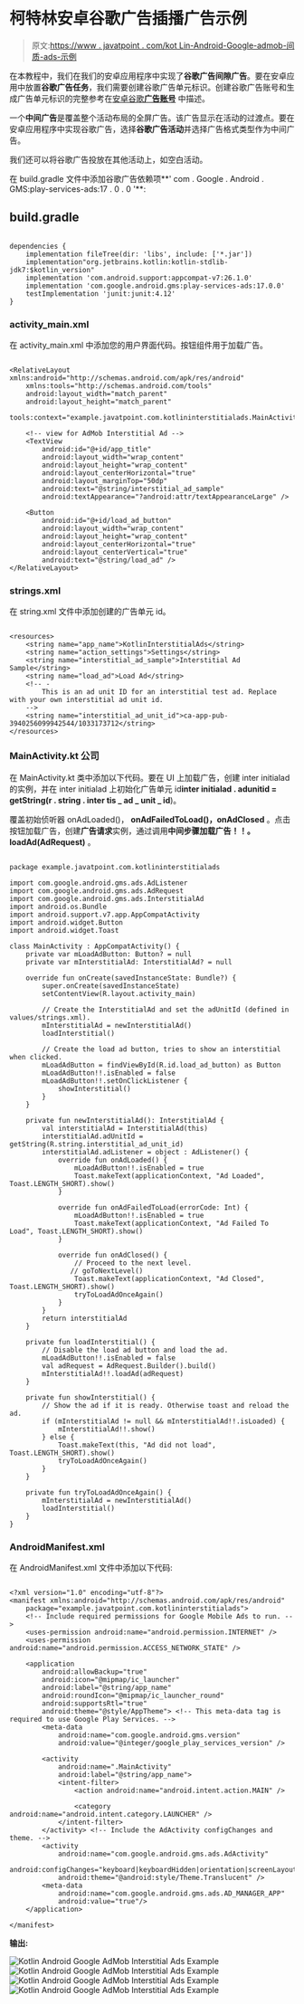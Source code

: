 # 柯特林安卓谷歌广告插播广告示例

> 原文:[https://www . javatpoint . com/kot Lin-Android-Google-admob-间质-ads-示例](https://www.javatpoint.com/kotlin-android-google-admob-interstitial-ads-example)

在本教程中，我们在我们的安卓应用程序中实现了**谷歌广告间隙广告**。要在安卓应用中放置**谷歌广告任务**，我们需要创建谷歌广告单元标识。创建谷歌广告账号和生成广告单元标识的完整参考在[安卓谷歌**广告账号**](android-google-admob) 中描述。

一个**中间广告**是覆盖整个活动布局的全屏广告。该广告显示在活动的过渡点。要在安卓应用程序中实现谷歌广告，选择**谷歌广告活动**并选择广告格式类型作为中间广告。

我们还可以将谷歌广告投放在其他活动上，如空白活动。

在 build.gradle 文件中添加谷歌广告依赖项**' com . Google . Android . GMS:play-services-ads:17 . 0 . 0 '**:

## build.gradle

```

dependencies {
    implementation fileTree(dir: 'libs', include: ['*.jar'])
    implementation"org.jetbrains.kotlin:kotlin-stdlib-jdk7:$kotlin_version"
    implementation 'com.android.support:appcompat-v7:26.1.0'
    implementation 'com.google.android.gms:play-services-ads:17.0.0'
    testImplementation 'junit:junit:4.12'
}

```

### activity_main.xml

在 activity_main.xml 中添加您的用户界面代码。按钮组件用于加载广告。

```

<RelativeLayout xmlns:android="http://schemas.android.com/apk/res/android"
    xmlns:tools="http://schemas.android.com/tools"
    android:layout_width="match_parent"
    android:layout_height="match_parent"
    tools:context="example.javatpoint.com.kotlininterstitialads.MainActivity">

    <!-- view for AdMob Interstitial Ad -->
    <TextView
        android:id="@+id/app_title"
        android:layout_width="wrap_content"
        android:layout_height="wrap_content"
        android:layout_centerHorizontal="true"
        android:layout_marginTop="50dp"
        android:text="@string/interstitial_ad_sample"
        android:textAppearance="?android:attr/textAppearanceLarge" />

    <Button
        android:id="@+id/load_ad_button"
        android:layout_width="wrap_content"
        android:layout_height="wrap_content"
        android:layout_centerHorizontal="true"
        android:layout_centerVertical="true"
        android:text="@string/load_ad" />
</RelativeLayout>

```

### strings.xml

在 string.xml 文件中添加创建的广告单元 id。

```

<resources>
    <string name="app_name">KotlinInterstitialAds</string>
    <string name="action_settings">Settings</string>
    <string name="interstitial_ad_sample">Interstitial Ad Sample</string>
    <string name="load_ad">Load Ad</string>
    <!-- -
        This is an ad unit ID for an interstitial test ad. Replace with your own interstitial ad unit id.
    -->
    <string name="interstitial_ad_unit_id">ca-app-pub-3940256099942544/1033173712</string>
</resources>

```

### MainActivity.kt 公司

在 MainActivity.kt 类中添加以下代码。要在 UI 上加载广告，创建 inter initialad 的实例，并在 inter initialad 上初始化广告单元 id**inter initialad . adunitid = getString(r . string . inter tis _ ad _ unit _ id**)。

覆盖初始侦听器 onAdLoaded()， **onAdFailedToLoad()，onAdClosed** 。点击按钮加载广告，创建**广告请求**实例，通过调用**中间步骤加载广告！！。loadAd(AdRequest)** 。

```

package example.javatpoint.com.kotlininterstitialads

import com.google.android.gms.ads.AdListener
import com.google.android.gms.ads.AdRequest
import com.google.android.gms.ads.InterstitialAd
import android.os.Bundle
import android.support.v7.app.AppCompatActivity
import android.widget.Button
import android.widget.Toast

class MainActivity : AppCompatActivity() {
    private var mLoadAdButton: Button? = null
    private var mInterstitialAd: InterstitialAd? = null

    override fun onCreate(savedInstanceState: Bundle?) {
        super.onCreate(savedInstanceState)
        setContentView(R.layout.activity_main)

        // Create the InterstitialAd and set the adUnitId (defined in values/strings.xml).
        mInterstitialAd = newInterstitialAd()
        loadInterstitial()

        // Create the load ad button, tries to show an interstitial when clicked.
        mLoadAdButton = findViewById(R.id.load_ad_button) as Button
        mLoadAdButton!!.isEnabled = false
        mLoadAdButton!!.setOnClickListener {
            showInterstitial()
        }
    }

    private fun newInterstitialAd(): InterstitialAd {
        val interstitialAd = InterstitialAd(this)
        interstitialAd.adUnitId = getString(R.string.interstitial_ad_unit_id)
        interstitialAd.adListener = object : AdListener() {
            override fun onAdLoaded() {
                mLoadAdButton!!.isEnabled = true
                Toast.makeText(applicationContext, "Ad Loaded", Toast.LENGTH_SHORT).show()
            }

            override fun onAdFailedToLoad(errorCode: Int) {
                mLoadAdButton!!.isEnabled = true
                Toast.makeText(applicationContext, "Ad Failed To Load", Toast.LENGTH_SHORT).show()
            }

            override fun onAdClosed() {
                // Proceed to the next level.
               // goToNextLevel()
                Toast.makeText(applicationContext, "Ad Closed", Toast.LENGTH_SHORT).show()
                tryToLoadAdOnceAgain()
            }
        }
        return interstitialAd
    }

    private fun loadInterstitial() {
        // Disable the load ad button and load the ad.
        mLoadAdButton!!.isEnabled = false
        val adRequest = AdRequest.Builder().build()
        mInterstitialAd!!.loadAd(adRequest)
    }

    private fun showInterstitial() {
        // Show the ad if it is ready. Otherwise toast and reload the ad.
        if (mInterstitialAd != null && mInterstitialAd!!.isLoaded) {
            mInterstitialAd!!.show()
        } else {
            Toast.makeText(this, "Ad did not load", Toast.LENGTH_SHORT).show()
            tryToLoadAdOnceAgain()
        }
    }

    private fun tryToLoadAdOnceAgain() {
        mInterstitialAd = newInterstitialAd()
        loadInterstitial()
    }
}

```

### AndroidManifest.xml

在 AndroidManifest.xml 文件中添加以下代码:

```

<?xml version="1.0" encoding="utf-8"?>
<manifest xmlns:android="http://schemas.android.com/apk/res/android"
    package="example.javatpoint.com.kotlininterstitialads">
    <!-- Include required permissions for Google Mobile Ads to run. -->
    <uses-permission android:name="android.permission.INTERNET" />
    <uses-permission android:name="android.permission.ACCESS_NETWORK_STATE" />

    <application
        android:allowBackup="true"
        android:icon="@mipmap/ic_launcher"
        android:label="@string/app_name"
        android:roundIcon="@mipmap/ic_launcher_round"
        android:supportsRtl="true"
        android:theme="@style/AppTheme"> <!-- This meta-data tag is required to use Google Play Services. -->
        <meta-data
            android:name="com.google.android.gms.version"
            android:value="@integer/google_play_services_version" />

        <activity
            android:name=".MainActivity"
            android:label="@string/app_name">
            <intent-filter>
                <action android:name="android.intent.action.MAIN" />

                <category android:name="android.intent.category.LAUNCHER" />
            </intent-filter>
        </activity> <!-- Include the AdActivity configChanges and theme. -->
        <activity
            android:name="com.google.android.gms.ads.AdActivity"
            android:configChanges="keyboard|keyboardHidden|orientation|screenLayout|uiMode|screenSize|smallestScreenSize"
            android:theme="@android:style/Theme.Translucent" />
        <meta-data
            android:name="com.google.android.gms.ads.AD_MANAGER_APP"
            android:value="true"/>
    </application>

</manifest>

```

**输出:**

![Kotlin Android Google AdMob Interstitial Ads Example](../Images/83ca53ba103be27e75249af0e55ea343.png) ![Kotlin Android Google AdMob Interstitial Ads Example](../Images/ecd12c9d20b925813cda62c3b0b893b1.png)
![Kotlin Android Google AdMob Interstitial Ads Example](../Images/8b273e94572894516ec7b8104c08903d.png) ![Kotlin Android Google AdMob Interstitial Ads Example](../Images/f7e60c249e0088a7890f3fd46087a448.png)